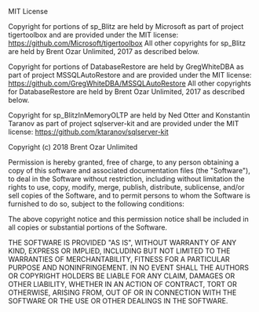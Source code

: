MIT License

Copyright for portions of sp_Blitz are held by Microsoft as part of project 
tigertoolbox and are provided under the MIT license:
https://github.com/Microsoft/tigertoolbox
All other copyrights for sp_Blitz are held by Brent Ozar Unlimited, 2017 as
described below.

Copyright for portions of DatabaseRestore are held by GregWhiteDBA as part
of project MSSQLAutoRestore and are provided under the MIT license:
https://github.com/GregWhiteDBA/MSSQLAutoRestore
All other copyrights for DatabaseRestore are held by Brent Ozar Unlimited, 2017
as described below.

Copyright for sp_BlitzInMemoryOLTP are held by Ned Otter and Konstantin
Taranov as part of project sqlserver-kit and are provided under the MIT license:
https://github.com/ktaranov/sqlserver-kit


Copyright (c) 2018 Brent Ozar Unlimited

Permission is hereby granted, free of charge, to any person obtaining a copy
of this software and associated documentation files (the "Software"), to deal
in the Software without restriction, including without limitation the rights
to use, copy, modify, merge, publish, distribute, sublicense, and/or sell
copies of the Software, and to permit persons to whom the Software is
furnished to do so, subject to the following conditions:

The above copyright notice and this permission notice shall be included in all
copies or substantial portions of the Software.

THE SOFTWARE IS PROVIDED "AS IS", WITHOUT WARRANTY OF ANY KIND, EXPRESS OR
IMPLIED, INCLUDING BUT NOT LIMITED TO THE WARRANTIES OF MERCHANTABILITY,
FITNESS FOR A PARTICULAR PURPOSE AND NONINFRINGEMENT. IN NO EVENT SHALL THE
AUTHORS OR COPYRIGHT HOLDERS BE LIABLE FOR ANY CLAIM, DAMAGES OR OTHER
LIABILITY, WHETHER IN AN ACTION OF CONTRACT, TORT OR OTHERWISE, ARISING FROM,
OUT OF OR IN CONNECTION WITH THE SOFTWARE OR THE USE OR OTHER DEALINGS IN THE
SOFTWARE.